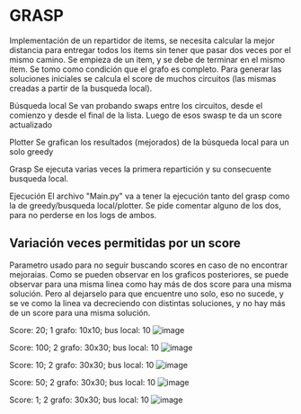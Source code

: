# GRASP
Implementación de un repartidor de items, se necesita calcular la mejor distancia para entregar todos los items sin tener que pasar dos veces por el mismo camino. 
Se empieza de un item, y se debe de terminar en el mismo item. 
Se tomo como condición que el grafo es completo.
Para generar las soluciones iniciales se calcula el score de muchos circuitos (las mismas creadas a partir de la busqueda local). 

Búsqueda local
Se van probando swaps entre los circuitos, desde el comienzo y desde el final de la lista. Luego de esos swasp te da un score actualizado

Plotter
Se grafican los resultados (mejorados) de la búsqueda local para un solo greedy 

Grasp
Se ejecuta varias veces la primera repartición y su consecuente busqueda local.

Ejecución
El archivo "Main.py" va a tener la ejecución tanto del grasp como la de greedy/busqueda local/plotter. Se pide comentar alguno de los dos, para no perderse en los logs de ambos.

## Variación veces permitidas por un score
Parametro usado para no seguir buscando scores en caso de no encontrar mejoraias. Como se pueden observar en los graficos posteriores, se puede observar para una misma linea como hay más de dos score para una misma solución. Pero al dejarselo para que encuentre uno solo, eso no sucede, y se ve como la linea va decreciendo con distintas soluciones, y no hay más de un score para una misma solución.

Score: 20; 1 grafo: 10x10; bus local: 10 
![image](https://github.com/natirodriguez/grasp-delivery-man/assets/1548366/be734e10-6f6a-4681-964f-0c52d2cf6be5)

Score: 100; 2 grafo: 30x30; bus local: 10
![image](https://github.com/natirodriguez/grasp-delivery-man/assets/1548366/2a890a49-bbb4-452f-96ca-92bc0a08b4e0)

Score: 10; 2 grafo: 30x30; bus local: 10
![image](https://github.com/natirodriguez/grasp-delivery-man/assets/1548366/aaf88b89-7f62-4e04-bdad-5047d1a0fe8b)

Score: 50; 2 grafo: 30x30; bus local: 10
![image](https://github.com/natirodriguez/grasp-delivery-man/assets/1548366/13c94508-2fec-4eec-ab50-44119829af27)

Score: 1; 2 grafo: 30x30; bus local: 10
![image](https://github.com/natirodriguez/grasp-delivery-man/assets/1548366/c2c535a3-20c6-44ef-af40-b58573d4d4a3)


